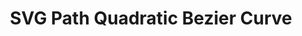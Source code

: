 ---
title: SVG Path Quadratic Bezier Curve
id: svg-path-bezier-quadratic
script: /examples/svg/svg-path-bezier-quadratic.js
description: This interactive demonstrates the quadratic bezier command for a SVG path element. There are three control points that allow the user to control the shape of the bezier curve that is drawn.
input: undefined
tags: [svg]
weight: undefined
draft: undefined
---